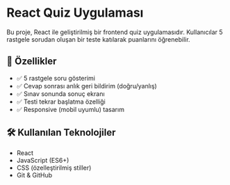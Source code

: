 
# React Quiz Uygulaması

Bu proje, React ile geliştirilmiş bir frontend quiz uygulamasıdır. Kullanıcılar 5 rastgele sorudan oluşan bir teste katılarak puanlarını öğrenebilir.

## 🚀 Özellikler

- ✅ 5 rastgele soru gösterimi
- ✅ Cevap sonrası anlık geri bildirim (doğru/yanlış)
- ✅ Sınav sonunda sonuç ekranı
- ✅ Testi tekrar başlatma özelliği
- ✅ Responsive (mobil uyumlu) tasarım


## 🛠️ Kullanılan Teknolojiler

- React
- JavaScript (ES6+)
- CSS (özelleştirilmiş stiller)
- Git & GitHub
